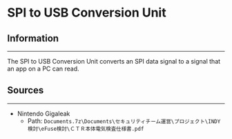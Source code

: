 # SPI to USB Conversion Unit

## Information
---
The SPI to USB Conversion Unit converts an SPI data signal to a signal that an app on a PC can read.

## Sources
---
- Nintendo Gigaleak
    - Path: ``Documents.7z\Documents\セキュリティチーム運営\プロジェクト\INDY検討\eFuse検討\ＣＴＲ本体電気検査仕様書.pdf``